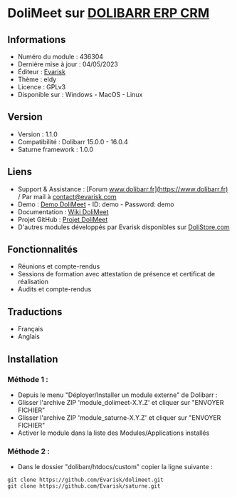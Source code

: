 # DoliMeet sur [DOLIBARR ERP CRM](https://www.dolibarr.org)

## Informations

- Numéro du module : 436304
- Dernière mise à jour : 04/05/2023
- Éditeur : [Evarisk](https://www.evarisk.com)
- Thème : eldy
- Licence : GPLv3
- Disponible sur : Windows - MacOS - Linux

## Version

- Version :  1.1.0
- Compatibilité : Dolibarr 15.0.0 - 16.0.4
- Saturne framework : 1.0.0

## Liens

- Support & Assistance : [Forum www.dolibarr.fr](https://www.dolibarr.fr) / Par mail à contact@evarisk.com
- Demo : [Demo DoliMeet](https://www.demodoli.digirisk.com) - ID: demo - Password: demo
- Documentation : [Wiki DoliMeet](https://wiki.dolibarr.org/index.php/Module_DoliMeet)
- Projet GitHub : [Projet DoliMeet](https://github.com/Evarisk/dolimeet/projects?query=is%3Aopen)
- D'autres modules développés par Evarisk disponibles sur [DoliStore.com](https://www.dolistore.com)

## Fonctionnalités

- Réunions et compte-rendus
- Sessions de formation avec attestation de présence et certificat de réalisation
- Audits et compte-rendus

## Traductions

- Français
- Anglais

## Installation

### Méthode 1 :

- Depuis le menu "Déployer/Installer un module externe" de Dolibarr :
- Glisser l'archive ZIP 'module_dolimeet-X.Y.Z' et cliquer sur "ENVOYER FICHIER"
- Glisser l'archive ZIP 'module_saturne-X.Y.Z' et cliquer sur "ENVOYER FICHIER"
- Activer le module dans la liste des Modules/Applications installés

### Méthode 2 :

- Dans le dossier "dolibarr/htdocs/custom" copier la ligne suivante :
``` 
git clone https://github.com/Evarisk/dolimeet.git
git clone https://github.com/Evarisk/saturne.git
```
